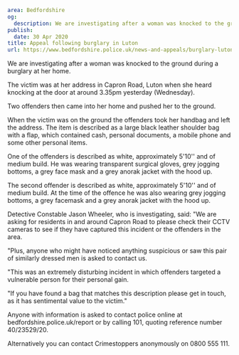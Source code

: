 ```yaml
area: Bedfordshire
og:
  description: We are investigating after a woman was knocked to the ground during a burglary at her home.
publish:
  date: 30 Apr 2020
title: Appeal following burglary in Luton
url: https://www.bedfordshire.police.uk/news-and-appeals/burglary-luton-appeal-apr20
```

We are investigating after a woman was knocked to the ground during a burglary at her home.

The victim was at her address in Capron Road, Luton when she heard knocking at the door at around 3.35pm yesterday (Wednesday).

Two offenders then came into her home and pushed her to the ground.

When the victim was on the ground the offenders took her handbag and left the address. The item is described as a large black leather shoulder bag with a flap, which contained cash, personal documents, a mobile phone and some other personal items.

One of the offenders is described as white, approximately 5'10'' and of medium build. He was wearing transparent surgical gloves, grey jogging bottoms, a grey face mask and a grey anorak jacket with the hood up.

The second offender is described as white, approximately 5'10'' and of medium build. At the time of the offence he was also wearing grey jogging bottoms, a grey facemask and a grey anorak jacket with the hood up.

Detective Constable Jason Wheeler, who is investigating, said: "We are asking for residents in and around Capron Road to please check their CCTV cameras to see if they have captured this incident or the offenders in the area.

"Plus, anyone who might have noticed anything suspicious or saw this pair of similarly dressed men is asked to contact us.

"This was an extremely disturbing incident in which offenders targeted a vulnerable person for their personal gain.

"If you have found a bag that matches this description please get in touch, as it has sentimental value to the victim."

Anyone with information is asked to contact police online at bedfordshire.police.uk/report or by calling 101, quoting reference number 40/23529/20.

Alternatively you can contact Crimestoppers anonymously on 0800 555 111.
